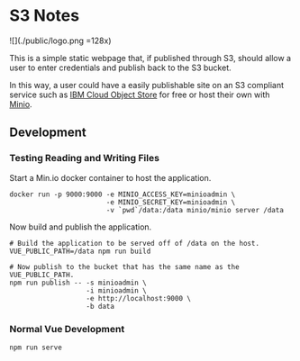 # S3 Notes

![](./public/logo.png =128x)

This is a simple static webpage that, if published through S3,
should allow a user to enter credentials and publish back to the
S3 bucket.

In this way, a user could have a easily publishable site on an 
S3 compliant service such as 
[IBM Cloud Object Store](https://www.ibm.com/cloud/object-storage)
for free or host their own with [Minio](https://min.io/).

## Development

### Testing Reading and Writing Files

Start a Min.io docker container to host the application.

```
docker run -p 9000:9000 -e MINIO_ACCESS_KEY=minioadmin \
                        -e MINIO_SECRET_KEY=minioadmin \
                        -v `pwd`/data:/data minio/minio server /data
```

Now build and publish the application.

```
# Build the application to be served off of /data on the host.
VUE_PUBLIC_PATH=/data npm run build

# Now publish to the bucket that has the same name as the VUE_PUBLIC_PATH.
npm run publish -- -s minioadmin \
                   -i minioadmin \
                   -e http://localhost:9000 \
                   -b data
```

### Normal Vue Development

```
npm run serve
```
